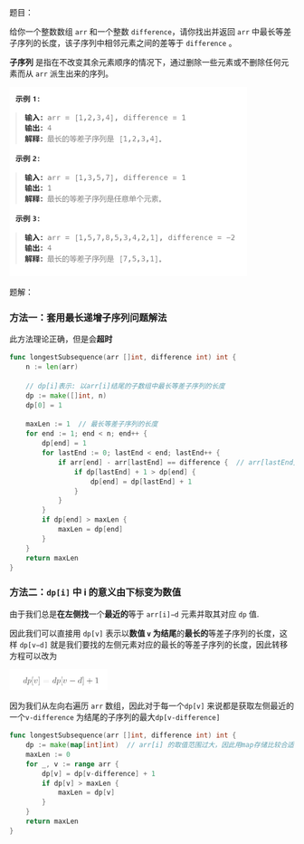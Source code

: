 题目：

给你一个整数数组 `arr` 和一个整数 `difference`，请你找出并返回 `arr` 中最长等差子序列的长度，该子序列中相邻元素之间的差等于 `difference` 。

**子序列** 是指在不改变其余元素顺序的情况下，通过删除一些元素或不删除任何元素而从 `arr` 派生出来的序列。

<img src="1218.最长定差子序列.assets/image-20231016185614035.png" alt="image-20231016185614035" style="zoom:50%;" />

题解：

### 方法一：套用最长递增子序列问题解法

此方法理论正确，但是会**超时**

```go
func longestSubsequence(arr []int, difference int) int {
    n := len(arr)

    // dp[i]表示: 以arr[i]结尾的子数组中最长等差子序列的长度
    dp := make([]int, n)
    dp[0] = 1

    maxLen := 1  // 最长等差子序列的长度
    for end := 1; end < n; end++ {
        dp[end] = 1
        for lastEnd := 0; lastEnd < end; lastEnd++ {
            if arr[end] - arr[lastEnd] == difference {  // arr[lastEnd]与arr[end]是等差关系，可以扩展
                if dp[lastEnd] + 1 > dp[end] {
                    dp[end] = dp[lastEnd] + 1
                }
            }
        }
        if dp[end] > maxLen {
            maxLen = dp[end]
        }
    }
    return maxLen
}
```

### 方法二：`dp[i]` 中 i 的意义由下标变为数值

由于我们总是**在左侧找**一个**最近的**等于 `arr[i]−d` 元素并取其对应 `dp` 值.

因此我们可以直接用 `dp[v]` 表示以**数值 `v` 为结尾**的**最长的**等差子序列的长度，这样 `dp[v−d]` 就是我们要找的左侧元素对应的最长的等差子序列的长度，因此转移方程可以改为

<img src="1218.最长定差子序列.assets/image-20231016185843652.png" alt="image-20231016185843652" style="zoom:50%;" />

因为我们从左向右遍历 `arr` 数组，因此对于每一个`dp[v]` 来说都是获取左侧最近的一个`v-difference` 为结尾的子序列的最大`dp[v-difference]`

```go
func longestSubsequence(arr []int, difference int) int {
    dp := make(map[int]int)  // arr[i] 的取值范围过大，因此用map存储比较合适
    maxLen := 0
    for _, v := range arr {
        dp[v] = dp[v-difference] + 1
        if dp[v] > maxLen {
            maxLen = dp[v]
        }
    }
    return maxLen
}
```

